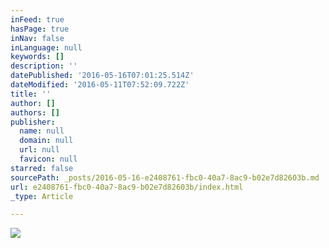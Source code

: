 ```yaml
---
inFeed: true
hasPage: true
inNav: false
inLanguage: null
keywords: []
description: ''
datePublished: '2016-05-16T07:01:25.514Z'
dateModified: '2016-05-11T07:52:09.722Z'
title: ''
author: []
authors: []
publisher:
  name: null
  domain: null
  url: null
  favicon: null
starred: false
sourcePath: _posts/2016-05-16-e2408761-fbc0-40a7-8ac9-b02e7d82603b.md
url: e2408761-fbc0-40a7-8ac9-b02e7d82603b/index.html
_type: Article

---
```

![](https://the-grid-user-content.s3-us-west-2.amazonaws.com/5bb09ee2-d630-4833-a21f-37d25a6e6c33.jpg)
